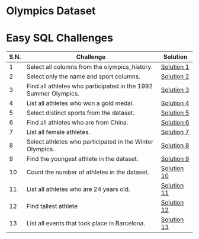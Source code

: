 # Olympics Dataset

# Easy SQL Challenges

| S.N. | Challenge                                                       | Solution                             |
| ---- | --------------------------------------------------------------- | ------------------------------------ |
| 1    | Select all columns from the olympics_history.                   | [Solution 1](/easy/solution_1.sql)   |
| 2    | Select only the name and sport columns.                         | [Solution 2](/easy/solution_2.sql)   |
| 3    | Find all athletes who participated in the 1992 Summer Olympics. | [Solution 3](/easy/solution_3.sql)   |
| 4    | List all athletes who won a gold medal.                         | [Solution 4](/easy/solution_4.sql)   |
| 5    | Select distinct sports from the dataset.                        | [Solution 5](/easy/solution_5.sql)   |
| 6    | Find all athletes who are from China.                           | [Solution 6](/easy/solution_6.sql)   |
| 7    | List all female athletes.                                       | [Solution 7](/easy/solution_7.sql)   |
| 8    | Select athletes who participated in the Winter Olympics.        | [Solution 8](/easy/solution_8.sql)   |
| 9    | Find the youngest athlete in the dataset.                       | [Solution 9](/easy/solution_9.sql)   |
| 10   | Count the number of athletes in the dataset.                    | [Solution 10](/easy/solution_10.sql) |
| 11   | List all athletes who are 24 years old.                         | [Solution 11](/easy/solution_11.sql) |
| 12   | Find tallest athlete                                            | [Solution 12](/easy/solution_12.sql) |
| 13   | List all events that took place in Barcelona.                   | [Solution 13](/easy/solution_13.sql) |
